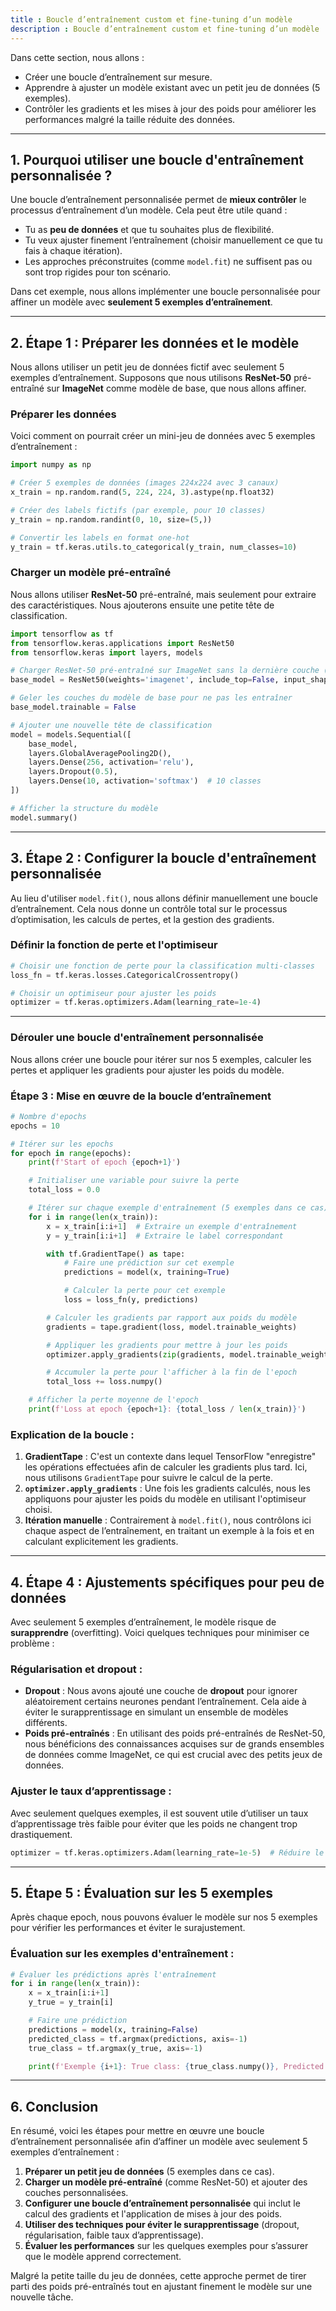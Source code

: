 ```yaml
---
title : Boucle d’entraînement custom et fine-tuning d’un modèle
description : Boucle d’entraînement custom et fine-tuning d’un modèle
---
```

Dans cette section, nous allons :

- Créer une boucle d’entraînement sur mesure.
- Apprendre à ajuster un modèle existant avec un petit jeu de données (5 exemples).
- Contrôler les gradients et les mises à jour des poids pour améliorer les performances malgré la taille réduite des données.

---

## 1. **Pourquoi utiliser une boucle d'entraînement personnalisée ?**

Une boucle d’entraînement personnalisée permet de **mieux contrôler** le processus d’entraînement d’un modèle. Cela peut être utile quand :

- Tu as **peu de données** et que tu souhaites plus de flexibilité.
- Tu veux ajuster finement l’entraînement (choisir manuellement ce que tu fais à chaque itération).
- Les approches préconstruites (comme `model.fit`) ne suffisent pas ou sont trop rigides pour ton scénario.

Dans cet exemple, nous allons implémenter une boucle personnalisée pour affiner un modèle avec **seulement 5 exemples d’entraînement**.

---

## 2. **Étape 1 : Préparer les données et le modèle**

Nous allons utiliser un petit jeu de données fictif avec seulement 5 exemples d’entraînement. Supposons que nous utilisons **ResNet-50** pré-entraîné sur **ImageNet** comme modèle de base, que nous allons affiner.

### **Préparer les données**

Voici comment on pourrait créer un mini-jeu de données avec 5 exemples d’entraînement :

```python
import numpy as np

# Créer 5 exemples de données (images 224x224 avec 3 canaux)
x_train = np.random.rand(5, 224, 224, 3).astype(np.float32)

# Créer des labels fictifs (par exemple, pour 10 classes)
y_train = np.random.randint(0, 10, size=(5,))

# Convertir les labels en format one-hot
y_train = tf.keras.utils.to_categorical(y_train, num_classes=10)

```

### **Charger un modèle pré-entraîné**

Nous allons utiliser **ResNet-50** pré-entraîné, mais seulement pour extraire des caractéristiques. Nous ajouterons ensuite une petite tête de classification.

```python
import tensorflow as tf
from tensorflow.keras.applications import ResNet50
from tensorflow.keras import layers, models

# Charger ResNet-50 pré-entraîné sur ImageNet sans la dernière couche (top layer)
base_model = ResNet50(weights='imagenet', include_top=False, input_shape=(224, 224, 3))

# Geler les couches du modèle de base pour ne pas les entraîner
base_model.trainable = False

# Ajouter une nouvelle tête de classification
model = models.Sequential([
    base_model,
    layers.GlobalAveragePooling2D(),
    layers.Dense(256, activation='relu'),
    layers.Dropout(0.5),
    layers.Dense(10, activation='softmax')  # 10 classes
])

# Afficher la structure du modèle
model.summary()

```

---

## 3. **Étape 2 : Configurer la boucle d'entraînement personnalisée**

Au lieu d'utiliser `model.fit()`, nous allons définir manuellement une boucle d’entraînement. Cela nous donne un contrôle total sur le processus d’optimisation, les calculs de pertes, et la gestion des gradients.

### **Définir la fonction de perte et l'optimiseur**

```python
# Choisir une fonction de perte pour la classification multi-classes
loss_fn = tf.keras.losses.CategoricalCrossentropy()

# Choisir un optimiseur pour ajuster les poids
optimizer = tf.keras.optimizers.Adam(learning_rate=1e-4)

```

---

### **Dérouler une boucle d'entraînement personnalisée**

Nous allons créer une boucle pour itérer sur nos 5 exemples, calculer les pertes et appliquer les gradients pour ajuster les poids du modèle.

### **Étape 3 : Mise en œuvre de la boucle d’entraînement**

```python
# Nombre d'epochs
epochs = 10

# Itérer sur les epochs
for epoch in range(epochs):
    print(f'Start of epoch {epoch+1}')

    # Initialiser une variable pour suivre la perte
    total_loss = 0.0

    # Itérer sur chaque exemple d'entraînement (5 exemples dans ce cas)
    for i in range(len(x_train)):
        x = x_train[i:i+1]  # Extraire un exemple d'entraînement
        y = y_train[i:i+1]  # Extraire le label correspondant

        with tf.GradientTape() as tape:
            # Faire une prédiction sur cet exemple
            predictions = model(x, training=True)

            # Calculer la perte pour cet exemple
            loss = loss_fn(y, predictions)

        # Calculer les gradients par rapport aux poids du modèle
        gradients = tape.gradient(loss, model.trainable_weights)

        # Appliquer les gradients pour mettre à jour les poids
        optimizer.apply_gradients(zip(gradients, model.trainable_weights))

        # Accumuler la perte pour l'afficher à la fin de l'epoch
        total_loss += loss.numpy()

    # Afficher la perte moyenne de l'epoch
    print(f'Loss at epoch {epoch+1}: {total_loss / len(x_train)}')

```

### **Explication de la boucle** :

1. **GradientTape** : C'est un contexte dans lequel TensorFlow "enregistre" les opérations effectuées afin de calculer les gradients plus tard. Ici, nous utilisons `GradientTape` pour suivre le calcul de la perte.
2. **`optimizer.apply_gradients`** : Une fois les gradients calculés, nous les appliquons pour ajuster les poids du modèle en utilisant l'optimiseur choisi.
3. **Itération manuelle** : Contrairement à `model.fit()`, nous contrôlons ici chaque aspect de l’entraînement, en traitant un exemple à la fois et en calculant explicitement les gradients.

---

## 4. **Étape 4 : Ajustements spécifiques pour peu de données**

Avec seulement 5 exemples d’entraînement, le modèle risque de **surapprendre** (overfitting). Voici quelques techniques pour minimiser ce problème :

### **Régularisation et dropout** :

- **Dropout** : Nous avons ajouté une couche de **dropout** pour ignorer aléatoirement certains neurones pendant l’entraînement. Cela aide à éviter le surapprentissage en simulant un ensemble de modèles différents.
- **Poids pré-entraînés** : En utilisant des poids pré-entraînés de ResNet-50, nous bénéficions des connaissances acquises sur de grands ensembles de données comme ImageNet, ce qui est crucial avec des petits jeux de données.

### **Ajuster le taux d’apprentissage** :

Avec seulement quelques exemples, il est souvent utile d’utiliser un taux d’apprentissage très faible pour éviter que les poids ne changent trop drastiquement.

```python
optimizer = tf.keras.optimizers.Adam(learning_rate=1e-5)  # Réduire le taux d'apprentissage

```

---

## 5. **Étape 5 : Évaluation sur les 5 exemples**

Après chaque epoch, nous pouvons évaluer le modèle sur nos 5 exemples pour vérifier les performances et éviter le surajustement.

### **Évaluation sur les exemples d'entraînement** :

```python
# Évaluer les prédictions après l'entraînement
for i in range(len(x_train)):
    x = x_train[i:i+1]
    y_true = y_train[i]

    # Faire une prédiction
    predictions = model(x, training=False)
    predicted_class = tf.argmax(predictions, axis=-1)
    true_class = tf.argmax(y_true, axis=-1)

    print(f'Exemple {i+1}: True class: {true_class.numpy()}, Predicted class: {predicted_class.numpy()}')

```

---

## 6. **Conclusion**

En résumé, voici les étapes pour mettre en œuvre une boucle d’entraînement personnalisée afin d’affiner un modèle avec seulement 5 exemples d’entraînement :

1. **Préparer un petit jeu de données** (5 exemples dans ce cas).
2. **Charger un modèle pré-entraîné** (comme ResNet-50) et ajouter des couches personnalisées.
3. **Configurer une boucle d’entraînement personnalisée** qui inclut le calcul des gradients et l'application de mises à jour des poids.
4. **Utiliser des techniques pour éviter le surapprentissage** (dropout, régularisation, faible taux d’apprentissage).
5. **Évaluer les performances** sur les quelques exemples pour s’assurer que le modèle apprend correctement.

Malgré la petite taille du jeu de données, cette approche permet de tirer parti des poids pré-entraînés tout en ajustant finement le modèle sur une nouvelle tâche.